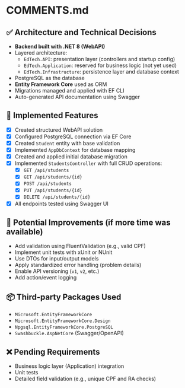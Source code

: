 # COMMENTS.md

## ✅ Architecture and Technical Decisions

- **Backend built with .NET 8 (WebAPI)**
- Layered architecture:
  - `EdTech.API`: presentation layer (controllers and startup config)
  - `EdTech.Application`: reserved for business logic (not yet used)
  - `EdTech.Infrastructure`: persistence layer and database context
- PostgreSQL as the database
- **Entity Framework Core** used as ORM
- Migrations managed and applied with EF CLI
- Auto-generated API documentation using Swagger

## 📁 Implemented Features

- [x] Created structured WebAPI solution
- [x] Configured PostgreSQL connection via EF Core
- [x] Created `Student` entity with base validation
- [x] Implemented `AppDbContext` for database mapping
- [x] Created and applied initial database migration
- [x] Implemented `StudentsController` with full CRUD operations:
  - [x] `GET /api/students`
  - [x] `GET /api/students/{id}`
  - [x] `POST /api/students`
  - [x] `PUT /api/students/{id}`
  - [x] `DELETE /api/students/{id}`
- [x] All endpoints tested using Swagger UI

## 🚀 Potential Improvements (if more time was available)

- Add validation using FluentValidation (e.g., valid CPF)
- Implement unit tests with xUnit or NUnit
- Use DTOs for input/output models
- Apply standardized error handling (problem details)
- Enable API versioning (`v1`, `v2`, etc.)
- Add action/event logging

## 📦 Third-party Packages Used

- `Microsoft.EntityFrameworkCore`
- `Microsoft.EntityFrameworkCore.Design`
- `Npgsql.EntityFrameworkCore.PostgreSQL`
- `Swashbuckle.AspNetCore` (Swagger/OpenAPI)

## ❌ Pending Requirements

- Business logic layer (Application) integration
- Unit tests
- Detailed field validation (e.g., unique CPF and RA checks)
